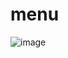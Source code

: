 # menu

![image](https://user-images.githubusercontent.com/107784718/183084277-e0f59c66-8e95-4319-89f1-f6069774bd77.png)
